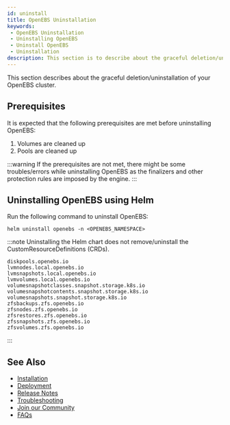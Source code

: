 ```yaml
---
id: uninstall
title: OpenEBS Uninstallation
keywords:
 - OpenEBS Uninstallation
 - Uninstalling OpenEBS
 - Uninstall OpenEBS
 - Uninstallation
description: This section is to describe about the graceful deletion/uninstallation of your OpenEBS cluster.
---
```


This section describes about the graceful deletion/uninstallation of your OpenEBS cluster.

## Prerequisites

It is expected that the following prerequisites are met before uninstalling OpenEBS:

1. Volumes are cleaned up
2. Pools are cleaned up

:::warning
If the prerequisites are not met, there might be some troubles/errors while uninstalling OpenEBS as the finalizers and other protection rules are imposed by the engine.
:::

## Uninstalling OpenEBS using Helm

Run the following command to uninstall OpenEBS:

```
helm uninstall openebs -n <OPENEBS_NAMESPACE>
```

:::note
Uninstalling the Helm chart does not remove/uninstall the CustomResourceDefinitions (CRDs).

```
diskpools.openebs.io
lvmnodes.local.openebs.io
lvmsnapshots.local.openebs.io
lvmvolumes.local.openebs.io
volumesnapshotclasses.snapshot.storage.k8s.io
volumesnapshotcontents.snapshot.storage.k8s.io
volumesnapshots.snapshot.storage.k8s.io
zfsbackups.zfs.openebs.io
zfsnodes.zfs.openebs.io
zfsrestores.zfs.openebs.io
zfssnapshots.zfs.openebs.io
zfsvolumes.zfs.openebs.io
```
:::

## See Also

- [Installation](../quickstart-guide/installation.md)
- [Deployment](../quickstart-guide/deploy-a-test-application.md)
- [Release Notes](../releases.md)
- [Troubleshooting](../troubleshooting/troubleshooting-local-storage.md)
- [Join our Community](../community.md)
- [FAQs](../faqs/faqs.md)